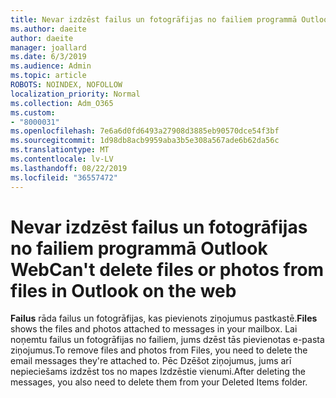 ```yaml
---
title: Nevar izdzēst failus un fotogrāfijas no failiem programmā Outlook Web
ms.author: daeite
author: daeite
manager: joallard
ms.date: 6/3/2019
ms.audience: Admin
ms.topic: article
ROBOTS: NOINDEX, NOFOLLOW
localization_priority: Normal
ms.collection: Adm_O365
ms.custom:
- "8000031"
ms.openlocfilehash: 7e6a6d0fd6493a27908d3885eb90570dce54f3bf
ms.sourcegitcommit: 1d98db8acb9959aba3b5e308a567ade6b62da56c
ms.translationtype: MT
ms.contentlocale: lv-LV
ms.lasthandoff: 08/22/2019
ms.locfileid: "36557472"
---
```

# <a name="cant-delete-files-or-photos-from-files-in-outlook-on-the-web"></a><span data-ttu-id="58130-102">Nevar izdzēst failus un fotogrāfijas no failiem programmā Outlook Web</span><span class="sxs-lookup"><span data-stu-id="58130-102">Can't delete files or photos from files in Outlook on the web</span></span>

<span data-ttu-id="58130-103">**Failus** rāda failus un fotogrāfijas, kas pievienots ziņojumus pastkastē.</span><span class="sxs-lookup"><span data-stu-id="58130-103">**Files** shows the files and photos attached to messages in your mailbox.</span></span> <span data-ttu-id="58130-104">Lai noņemtu failus un fotogrāfijas no failiem, jums dzēst tās pievienotas e-pasta ziņojumus.</span><span class="sxs-lookup"><span data-stu-id="58130-104">To remove files and photos from Files, you need to delete the email messages they're attached to.</span></span> <span data-ttu-id="58130-105">Pēc Dzēšot ziņojumus, jums arī nepieciešams izdzēst tos no mapes Izdzēstie vienumi.</span><span class="sxs-lookup"><span data-stu-id="58130-105">After deleting the messages, you also need to delete them from your Deleted Items folder.</span></span>